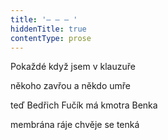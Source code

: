 ```yaml
---
title: '– – – '
hiddenTitle: true
contentType: prose
---
```


Pokaždé když jsem v klauzuře

někoho zavřou a někdo umře

teď Bedřich Fučík má kmotra Benka

membrána ráje chvěje se tenká
